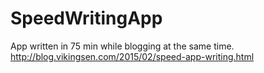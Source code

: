 # SpeedWritingApp
App written in 75 min while blogging at the same time.
http://blog.vikingsen.com/2015/02/speed-app-writing.html
